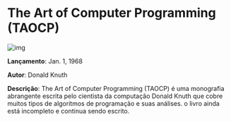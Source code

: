 # The Art of Computer Programming (TAOCP)

![img](https://i.imgur.com/pKdK0Ce.jpeg)

**Lançamento**: Jan. 1, 1968

**Autor**: Donald Knuth

**Descrição**: The Art of Computer Programming (TAOCP) é uma monografia abrangente escrita pelo cientista da computação Donald Knuth que cobre muitos tipos de algoritmos de programação e suas análises. o livro ainda está incompleto e continua sendo escrito.